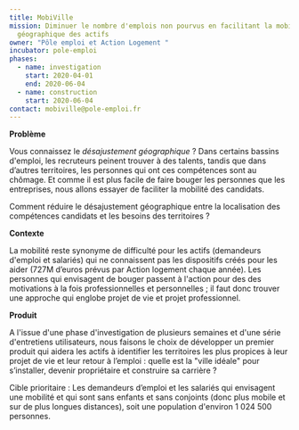 ```yaml
---
title: MobiVille
mission: Diminuer le nombre d'emplois non pourvus en facilitant la mobilité
  géographique des actifs
owner: "Pôle emploi et Action Logement "
incubator: pole-emploi
phases:
  - name: investigation
    start: 2020-04-01
    end: 2020-06-04
  - name: construction
    start: 2020-06-04
contact: mobiville@pole-emploi.fr
---
```

**Problème** 

Vous connaissez le *désajustement géographique* ? Dans certains bassins d'emploi, les recruteurs peinent trouver à des talents, tandis que dans d’autres territoires, les personnes qui ont ces compétences sont au chômage. Et comme il est plus facile de faire bouger les personnes que les entreprises, nous allons essayer de faciliter la mobilité des candidats.

Comment réduire le désajustement géographique entre la localisation des compétences candidats et les besoins des territoires ?


**Contexte** 

La mobilité reste synonyme de difficulté pour les actifs (demandeurs d'emploi et salariés) qui ne connaissent pas les dispositifs créés pour les aider (727M d’euros prévus par Action logement chaque année). Les personnes qui envisagent de bouger passent à l'action pour des des motivations à la fois professionnelles et personnelles ; il faut donc trouver une approche qui englobe projet de vie et projet professionnel.


**Produit** 

A l'issue d'une phase d'investigation de plusieurs semaines et d'une série d'entretiens utilisateurs, nous faisons le choix de développer un premier produit qui aidera les actifs à identifier les territoires les plus propices à leur projet de vie et leur retour à l’emploi : quelle est la "ville idéale" pour s’installer, devenir propriétaire et construire sa carrière ?

Cible prioritaire : Les demandeurs d’emploi et les salariés qui envisagent une mobilité et qui sont sans enfants et sans conjoints (donc plus mobile et sur de plus longues distances), soit une population d'environ 1 024 500 personnes.
